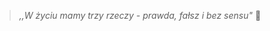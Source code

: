 <!--Currently I'm working on the <img width="16" title="Pospolite View Official Logo" src="https://github.com/Matek0611/PospoliteView/blob/main/img/logo_pospolite_palette_24.png?raw=true"> [Pospolite View](https://github.com/Matek0611/PospoliteView) package - please, feel free to look at it and join the [discussions](https://github.com/Matek0611/PospoliteView/discussions) to help with the development!

<br>

[![Github stats](https://github-readme-stats.vercel.app/api?username=matek0611&show_icons=true&include_all_commits=true)](https://github.com/matek0611/github-readme-stats)

[![Top Langs](https://github-readme-stats.vercel.app/api/top-langs/?username=matek0611&layout=compact)](https://github.com/matek0611/github-readme-stats)

<br>
-->
> _,,W życiu mamy trzy rzeczy - prawda, fałsz i bez sensu"_ 🤗
  
<!--
**Matek0611/Matek0611** is a ✨ _special_ ✨ repository because its `README.md` (this file) appears on your GitHub profile.

Here are some ideas to get you started:

- 🔭 I’m currently working on ...
- 🌱 I’m currently learning ...
- 👯 I’m looking to collaborate on ...
- 🤔 I’m looking for help with ...
- 💬 Ask me about ...
- 📫 How to reach me: ...
- 😄 Pronouns: ...
- ⚡ Fun fact: ...
-->
